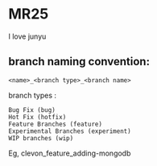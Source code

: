 # MR25
I love junyu

## branch naming convention: 
```
<name>_<branch type>_<branch name>
```
  branch types :
    
    Bug Fix (bug)
    Hot Fix (hotfix)
    Feature Branches (feature)
    Experimental Branches (experiment)
    WIP branches (wip)
  Eg, clevon_feature_adding-mongodb
